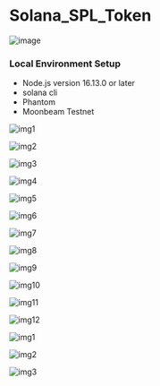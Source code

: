 # Solana_SPL_Token

![image](https://user-images.githubusercontent.com/90293555/159101141-260393aa-563c-44f1-bb43-04e3fbaf2196.png)


### Local Environment Setup
- Node.js version 16.13.0 or later
- solana cli
- Phantom
- Moonbeam Testnet

![img1](https://user-images.githubusercontent.com/90293555/159101083-59a60734-3334-45dc-8401-73ac3f917c52.jpg)

![img2](https://user-images.githubusercontent.com/90293555/159101088-adad7d93-8b8e-47b7-a79a-f8d84964a046.jpg)

![img3](https://user-images.githubusercontent.com/90293555/159101105-82993d19-d36e-4f8c-a604-d371e7b3a6f8.jpg)

![img4](https://user-images.githubusercontent.com/90293555/159101095-fe33e54b-e800-4454-82ed-85fce270900a.jpg)

![img5](https://user-images.githubusercontent.com/90293555/159101097-0fc09210-1f56-40e8-b7a6-d7799f3dca34.jpg)

![img6](https://user-images.githubusercontent.com/90293555/159101098-e924e5ad-65a3-421e-a0ef-81a3ec76adab.jpg)

![img7](https://user-images.githubusercontent.com/90293555/159101099-4e8b3c6b-61d6-4f59-918d-9d90f5bc089b.jpg)

![img8](https://user-images.githubusercontent.com/90293555/159101100-e2c52c73-383e-47e7-9a3c-5aae61160c4f.jpg)

![img9](https://user-images.githubusercontent.com/90293555/159101101-acc00634-a413-456d-87c9-cc7d10ba2790.jpg)

![img10](https://user-images.githubusercontent.com/90293555/159101102-300ac758-5753-4193-a5ec-8e74f62c6afe.jpg)

![img11](https://user-images.githubusercontent.com/90293555/159101103-6aa6dbf8-325c-4d30-ad13-88e6ef72972e.jpg)

![img12](https://user-images.githubusercontent.com/90293555/159101104-c19f16fa-526f-46f5-b475-495478bf6bfd.jpg)

![img1](https://user-images.githubusercontent.com/90293555/159101575-4e729ba3-09de-4157-aa14-5851160ea469.jpg)

![img2](https://user-images.githubusercontent.com/90293555/159101596-3ece9bae-0011-4126-a604-2a1ae81b901b.jpg)


![img3](https://user-images.githubusercontent.com/90293555/159101604-b87f8626-71cb-4b4f-a9d0-33e7c93326b1.jpg)

